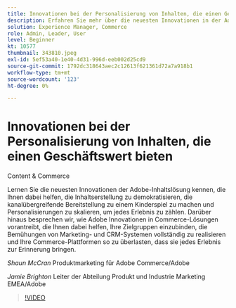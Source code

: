 ```yaml
---
title: Innovationen bei der Personalisierung von Inhalten, die einen Geschäftswert bieten
description: Erfahren Sie mehr über die neuesten Innovationen in der Adobe Content-Lösung und darüber, wie Adobe Innovationen in Commerce-Lösungen vorantreibt.
solution: Experience Manager, Commerce
role: Admin, Leader, User
level: Beginner
kt: 10577
thumbnail: 343810.jpeg
exl-id: 5ef53a40-1e40-4d31-996d-eeb002d25cd9
source-git-commit: 1792dc318643aec2c12613f621361d72a7a918b1
workflow-type: tm+mt
source-wordcount: '123'
ht-degree: 0%

---
```


# Innovationen bei der Personalisierung von Inhalten, die einen Geschäftswert bieten

Content &amp; Commerce

Lernen Sie die neuesten Innovationen der Adobe-Inhaltslösung kennen, die Ihnen dabei helfen, die Inhaltserstellung zu demokratisieren, die kanalübergreifende Bereitstellung zu einem Kinderspiel zu machen und Personalisierungen zu skalieren, um jedes Erlebnis zu zählen.  Darüber hinaus besprechen wir, wie Adobe Innovationen in Commerce-Lösungen vorantreibt, die Ihnen dabei helfen, Ihre Zielgruppen einzubinden, die Bemühungen von Marketing- und CRM-Systemen vollständig zu realisieren und Ihre Commerce-Plattformen so zu überlasten, dass sie jedes Erlebnis zur Erinnerung bringen.

*Shaun McCran* Produktmarketing für Adobe Commerce/Adobe

*Jamie Brighton* Leiter der Abteilung Produkt und Industrie Marketing EMEA/Adobe

>[!VIDEO](https://video.tv.adobe.com/v/343810/?quality=12&learn=on)
